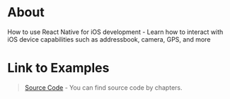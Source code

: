 # About
How to use React Native for iOS development - Learn how to interact with iOS device capabilities such as addressbook, camera, GPS, and more

# Link to Examples 
> [Source Code](https://github.com/Apress/react-native-for-mobile-dev) - You can find source code by chapters.